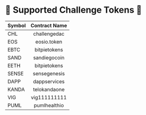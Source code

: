 # 🚀 Supported Challenge Tokens  🚀

| Symbol        | Contract Name |
| ------------- |:-------------:|
| CHL           | challengedac  |
| EOS           | eosio.token  |
| EBTC          | bitpietokens  |
| SAND          | sandiegocoin  |
| EETH          | bitpietokens  |
| SENSE         | sensegenesis  |
| DAPP          | dappservices  |
| KANDA         | telokandaone  |
| VIG           | vig111111111  |
| PUML          | pumlhealthio  |